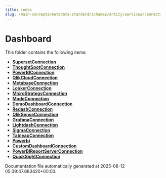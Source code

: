 ```yaml
---
title: index
slug: /main-concepts/metadata-standard/schemas/entity/services/connections/dashboard
---
```


# Dashboard

This folder contains the following items:

- [**SupersetConnection**](/main-concepts/metadata-standard/schemas/entity/services/connections/dashboard/supersetconnection)
- [**ThoughtSpotConnection**](/main-concepts/metadata-standard/schemas/entity/services/connections/dashboard/thoughtspotconnection)
- [**PowerBIConnection**](/main-concepts/metadata-standard/schemas/entity/services/connections/dashboard/powerbiconnection)
- [**QlikCloudConnection**](/main-concepts/metadata-standard/schemas/entity/services/connections/dashboard/qlikcloudconnection)
- [**MetabaseConnection**](/main-concepts/metadata-standard/schemas/entity/services/connections/dashboard/metabaseconnection)
- [**LookerConnection**](/main-concepts/metadata-standard/schemas/entity/services/connections/dashboard/lookerconnection)
- [**MicroStrategyConnection**](/main-concepts/metadata-standard/schemas/entity/services/connections/dashboard/microstrategyconnection)
- [**ModeConnection**](/main-concepts/metadata-standard/schemas/entity/services/connections/dashboard/modeconnection)
- [**DomoDashboardConnection**](/main-concepts/metadata-standard/schemas/entity/services/connections/dashboard/domodashboardconnection)
- [**RedashConnection**](/main-concepts/metadata-standard/schemas/entity/services/connections/dashboard/redashconnection)
- [**QlikSenseConnection**](/main-concepts/metadata-standard/schemas/entity/services/connections/dashboard/qliksenseconnection)
- [**GrafanaConnection**](/main-concepts/metadata-standard/schemas/entity/services/connections/dashboard/grafanaconnection)
- [**LightdashConnection**](/main-concepts/metadata-standard/schemas/entity/services/connections/dashboard/lightdashconnection)
- [**SigmaConnection**](/main-concepts/metadata-standard/schemas/entity/services/connections/dashboard/sigmaconnection)
- [**TableauConnection**](/main-concepts/metadata-standard/schemas/entity/services/connections/dashboard/tableauconnection)
- [**Powerbi**](/main-concepts/metadata-standard/schemas/entity/services/connections/dashboard/powerbi)
- [**CustomDashboardConnection**](/main-concepts/metadata-standard/schemas/entity/services/connections/dashboard/customdashboardconnection)
- [**PowerBIReportServerConnection**](/main-concepts/metadata-standard/schemas/entity/services/connections/dashboard/powerbireportserverconnection)
- [**QuickSightConnection**](/main-concepts/metadata-standard/schemas/entity/services/connections/dashboard/quicksightconnection)


Documentation file automatically generated at 2025-08-12 05:39:47.683420+00:00.

